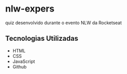 # nlw-expers
quiz desenvolvido durante o evento NLW da Rocketseat

## Tecnologias  Utilizadas

- HTML
- CSS
- JavaScript
- Github


